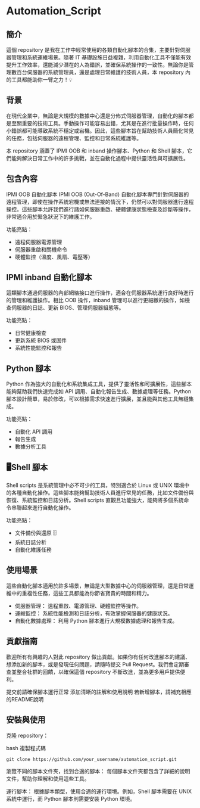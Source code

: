 # Automation_Script


## 簡介 

這個 repository 是我在工作中經常使用的各類自動化腳本的合集，主要針對伺服器管理和系統運維場景。隨著 IT 基礎設施日益複雜，利用自動化工具不僅能有效提升工作效率，還能減少潛在的人為錯誤，並確保系統操作的一致性。無論你是管理數百台伺服器的系統管理員，還是處理日常維護的技術人員，本 repository 內的工具都能助你一臂之力！💡

## 背景
在現代企業中，無論是大規模的數據中心還是分佈式伺服器管理，自動化的腳本都是至關重要的技術工具。手動操作可能容易出錯，尤其是在進行批量操作時，任何小錯誤都可能導致系統不穩定或宕機。因此，這些腳本旨在幫助技術人員簡化常見的任務，包括伺服器的遠程管理、監控和日常系統維護等。

本 repository 涵蓋了 IPMI OOB 和 inband 操作腳本、Python 和 Shell 腳本，它們能夠解決日常工作中的許多挑戰，並在自動化過程中提供靈活性與可擴展性。

## 包含內容
IPMI OOB 自動化腳本
IPMI OOB (Out-Of-Band) 自動化腳本專門針對伺服器的遠程管理，即使在操作系統宕機或無法連接的情況下，仍然可以對伺服器進行遠程操控。這些腳本允許我們進行諸如伺服器重啟、硬體健康狀態檢查及診斷等操作，非常適合用於緊急狀況下的維護工作。

功能亮點：
- 遠程伺服器電源管理 
- 伺服器重啟和關機命令 
- 硬體監控（溫度、風扇、電壓等） 

## IPMI inband 自動化腳本
這類腳本通過伺服器的內部網絡接口進行操作，適合在伺服器系統運行良好時進行的管理和維護操作。相比 OOB 操作，inband 管理可以進行更細緻的操作，如檢查伺服器的日誌、更新 BIOS、管理伺服器組態等。

功能亮點：
- 日常健康檢查 
- 更新系統 BIOS 或固件 
- 系統性能監控和報告 

## Python 腳本
Python 作為強大的自動化和系統集成工具，提供了靈活性和可擴展性，這些腳本能夠幫助我們快速完成如 API 調用、自動化報告生成、數據處理等任務。Python 腳本設計簡單，易於修改，可以根據需求快速進行擴展，並且能與其他工具無縫集成。

功能亮點：
- 自動化 API 調用 
- 報告生成 
- 數據分析工具 

## 🖥Shell 腳本
Shell scripts 是系統管理中必不可少的工具，特別適合於 Linux 或 UNIX 環境中的各種自動化操作。這些腳本能夠幫助技術人員進行常見的任務，比如文件備份與恢復、系統監控和日誌分析。Shell scripts 直觀且功能強大，能夠將多個系統命令串聯起來進行自動化操作。

功能亮點：
- 文件備份與還原 🗄
- 系統日誌分析 
- 自動化維護任務 

## 使用場景
這些自動化腳本適用於許多場景，無論是大型數據中心的伺服器管理，還是日常運維中的重複性任務，這些工具都能為你節省寶貴的時間和精力。

- 伺服器管理： 遠程重啟、電源管理、硬體監控等操作。
- 運維監控： 系統性能檢測和日誌分析，有效掌握伺服器的健康狀況。
- 自動化數據處理： 利用 Python 腳本進行大規模數據處理和報告生成。

## 貢獻指南
歡迎所有有興趣的人對此 repository 做出貢獻。如果你有任何改進腳本的建議、想添加新的腳本，或是發現任何問題，請隨時提交 Pull Request。我們會定期審查並整合社群的回饋，以確保這個 repository 不斷改進，並為更多用戶提供便利。

提交前請確保腳本運行正常 
添加清晰的註解和使用說明 
若新增腳本，請補充相應的README說明 

## 安裝與使用
克隆 repository：

bash
複製程式碼
```
git clone https://github.com/your_username/automation_script.git
```
瀏覽不同的腳本文件夾，找到合適的腳本： 每個腳本文件夾都包含了詳細的說明文件，幫助你理解和使用這些工具。

運行腳本： 根據腳本類型，使用合適的運行環境。例如，Shell 腳本需要在 UNIX 系統中運行，而 Python 腳本則需要安裝 Python 環境。

